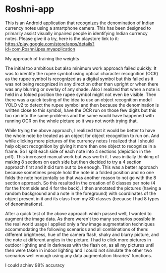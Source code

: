 # Roshni-app

This is an Android application that recognizes the denomination of Indian currency notes using a smartphone camera. This has been designed to primarily assist visually impaired people in identifying Indian currency notes. Please give it a try, here is the playstore link to it: https://play.google.com/store/apps/details?id=com.Roshni.ipsa.myapplication

My approach of training the weights 

The initial too ambitious but also minimum work approach failed quickly. It was to identify the rupee symbol using optical character recognition (OCR) as the rupee symbol is recognized as a digital symbol but this failed as it was not being recognized in any direction other than upright or when there was any blurring or overlay of any shade. Also I realized that when a note is held in a folded position the rupee symbol might not even be visible. Then there was a quick testing of the idea to use an object recognition model YOLO v2 to detect the rupee symbol and then because the denomination is written close to this symbol, have the OCR run on those few digits but this too ran into the same problems and the same would have happened with running OCR on the whole picture so it was not worth trying that. 

While trying the above approach, I realized that it would be better to have the whole note be treated as an object for object recognition to run on. And while clicking more pictures of the currency notes I realized that I should help object recognition by giving it more than one object to recognize in a frame. So I split each side of each note into 4 sections (depiction in the pdf). This increased manual work but was worth it. I was initially thinking of making 8 sections on each side but then decided to try a 4 section approach first and it did turn out to be enough. This was a better approach because sometimes people hold the note in a folded position and no one folds the note horizontally so that was another reason to not go with the 8 section approach. So this resulted in the creation of 8 classes per note (4 for the front side and 4 for the back). I then annotated the pictures (having a random background and a note in the foreground) with coordinates of the object present in it and its class from my 80 classes (because I had 8 types of denominations).

After a quick test of the above approach which passed well, I wanted to augment the image data. As there weren't too many scenarios possible in the real world usage I applied only a few image augmentation techniques accommodating the following scenarios and all combinations of them: different brightness, hue of the camera flash, shaky and blurry picture, and the note at different angles in the picture. I had to click more pictures in outdoor lighting and in darkness with the flash on, as all my pictures until then were taken in indoor lighting and I could not simulate the other two scenarios well enough using any data augmentation libraries' functions. 

I could achiev 98% accuracy 

